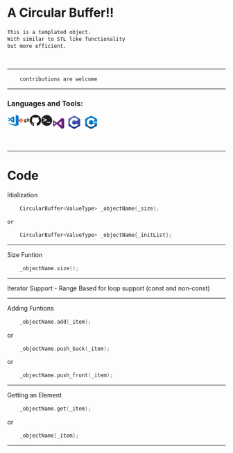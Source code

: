 # A Circular Buffer!!
    This is a templated object.
    With similar to STL like functionality
    but more efficient.

<br/>


---

```cpp
    contributions are welcome
```

---


### Languages and Tools:

<a title="Visual Studio"><img src="https://github.com/Eshanatnight/Eshanatnight/blob/master/icons/visual-studio.png" height=30/> </a>
<img align="left" alt="Visual Studio Code" width="26px" src="https://raw.githubusercontent.com/github/explore/80688e429a7d4ef2fca1e82350fe8e3517d3494d/topics/visual-studio-code/visual-studio-code.png" />
<img align="left" alt="Git" width="26px" img src="https://raw.githubusercontent.com/github/explore/80688e429a7d4ef2fca1e82350fe8e3517d3494d/topics/git/git.png" />
<img align="left" alt="GitHub" width="26px" src="https://raw.githubusercontent.com/github/explore/78df643247d429f6cc873026c0622819ad797942/topics/github/github.png" />
<a title="C"><img src="https://github.com/Eshanatnight/Eshanatnight/blob/master/icons/c.png" height=35 /> </a>
<a title="C++"><img src="https://github.com/Eshanatnight/Eshanatnight/blob/master/icons/cpp.png" height=35/> </a>
<img align="left" alt="Terminal" width="26px" src="https://raw.githubusercontent.com/github/explore/80688e429a7d4ef2fca1e82350fe8e3517d3494d/topics/terminal/terminal.png" />

<br/>


---

# Code

Iitialization

```cpp
    CircularBuffer<ValueType> _objectName(_size);
```

    or

```cpp
    CircularBuffer<ValueType> _objectName{_initList};
```


---


Size Funtion

```cpp
    _objectName.size();
```


---


Iterator Support - Range Based for loop support (const and non-const)


---


Adding Funtions

```cpp
    _objectName.add(_item);
```

or

```cpp
    _objectName.push_back(_item);
```

or

```cpp
    _objectName.push_front(_item);
```


---


Getting an Element

```cpp
    _objectName.get(_item);
```

or

```cpp
    _objectName[_item];
```


---


<br/>
<br/>